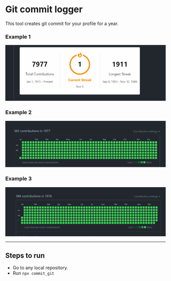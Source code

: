 # Git commit logger

This tool creates git commit for your profile for a year.

### Example 1

![img1](./img/3.png)

### Example 2

![img1](./img/2.png)

### Example 3

![img1](./img/1.png)

---

## Steps to run 

- Go to any local repository.
- Run ```npx commit_git```